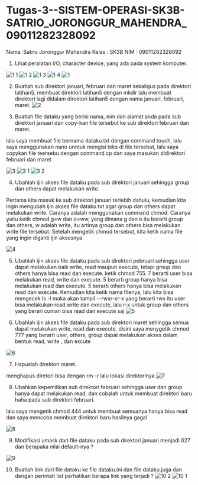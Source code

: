 # Tugas-3--SISTEM-OPERASI-SK3B-SATRIO_JORONGGUR_MAHENDRA_09011282328092
Nama   :Satrio Joronggur Mahendra
Kelas  : SK3B
NIM    : 09011282328092


1. Lihat peralatan I/O, character device, yang ada pada system komputer.

![1 1](https://github.com/user-attachments/assets/928fad3d-06aa-4c41-8ea6-b03fe4002b6f)
![1 2](https://github.com/user-attachments/assets/1db2b4f4-572b-4798-a465-e7d5e0c30bd2)
![1 3](https://github.com/user-attachments/assets/af547747-937e-449b-aeb5-69b8658153e5)
![1 4](https://github.com/user-attachments/assets/dd0d9aa7-bf4c-4efb-95d2-41a16880bfc5)
![1](https://github.com/user-attachments/assets/77251aec-c878-4fad-978f-ff7a816cafa2)



2. Buatlah sub direktori januari, februari dan maret sekaligus pada direktori latihan5.
membuat direktori latihan5 dengan mkdir lalu membuat direktori lagi didalam direktori latihan5 dengan nama januari, februari, maret.
![2](https://github.com/user-attachments/assets/5cb947df-ab3a-47f7-91a9-74f75d1d8d89)


3. Buatlah file dataku yang berisi nama, nim dan alamat anda pada sub direktori januari
dan copy-kan file tersebut ke sub direktori februari dan maret.

lalu saya membuat file bernama dataku.txt dengan command touch, lalu saya menggunakan nano unntuk mengisi teks di file tersebut, lalu saya copykan file teersebu dengan command cp dan saya masukan didirektori februari dan maret


![3](https://github.com/user-attachments/assets/1dfeb489-f11d-434b-8974-36dc555dff78)
![3 1](https://github.com/user-attachments/assets/72d3eacf-0083-406d-88dd-ed49355d385f)
![3 2](https://github.com/user-attachments/assets/25d81859-0db5-45b7-88b3-039b16007a5b)




4. Ubahlah ijin akses file dataku pada sub direktori januari sehingga group dan others
dapat melakukan write.

Pertama kita masuk ke sub direktori januari terlebih dahulu, kemudian kita ingin mengubah ijin akses file dataku.txt agar group dan others dapat melakukan write. Caranya adalah menggunakan command chmod. Caranya yaitu ketik chmod g=w dan o=ww, yang dimana g dan o itu berarti group dan others, w adalah write, itu artinya group dan others bisa melakukan write file tersebut. Setelah mengetik chmod tersebut, kita ketik nama file yang ingin diganti ijin aksesnya 

![4](https://github.com/user-attachments/assets/1a511e65-36ef-4b24-8f12-7dc0a61e6782)




5. Ubahlah ijin akses file dataku pada sub direktori pebruari sehingga user dapat
melakukan baik write, read maupun execute, tetapi group dan others hanya bisa read
dan execute.
 ketik chmod 755. 7 berarti user bisa melakukan read, write dan execute. 5 berarti group hanya bisa melakukan read dan execute. 5 berarti others hanya bisa melakukan read dan execute. Kemudian kita ketik nama filenya, lalu kita bisa mengecek ls -l maka akan tampil --rwxr-xr-x yang berarti rwx itu user bisa melakukan read,write dan execute, lalu r-x untuk group dan others yang berari cuman bisa read dan execute saj
![5](https://github.com/user-attachments/assets/4a9a2128-8bc5-4055-a0db-6fb331a95875)


6. Ubahlah ijin akses file dataku pada sub direktori maret sehingga semua dapat melakukan write, read dan execute.
disini saya menygetik chmod 777 yang berarti user, others, group dapat melakukan akses dalam bentuk read, write , dan excute

![6](https://github.com/user-attachments/assets/f168aef4-4d91-44c8-a9fd-103abe47a215)



7. Hapuslah direktori maret.

menghapus diretori bisa dengan rm -r lalu lokasi direktorinya
![7](https://github.com/user-attachments/assets/246ce434-aa97-4a6d-bbbe-9aede6ffe2b7)



8. Ubahkan kepemilikan sub direktori februari sehingga user dan group hanya dapat melakukan read, dan cobalah untuk membuat direktori baru haha pada sub direktori februari.

lalu saya mengetik chmod 444 untuk membuat semuanya hanya bisa read dan saya mencoba membuat direktori baru hasilnya gagal

![8](https://github.com/user-attachments/assets/88c53e70-1e9b-46f5-902d-1f5a3287d93f)



9. Modifikasi umask dari file dataku pada sub direktori januari menjadi 027 dan berapaka nilai default-nya ?

![9](https://github.com/user-attachments/assets/58c370fd-f3e7-4e8e-9391-7daff32236a1)



10. Buatlah link dari file dataku ke file dataku.ini dan file dataku.juga dan dengan perintah
list perhatikan berapa link yang terjadi ? 
![10 2](https://github.com/user-attachments/assets/04e089f6-cfbd-464e-850f-b09ffc47b47b)
![10 1](https://github.com/user-attachments/assets/02f54983-5c43-4146-9ca1-9378fdf98100)
